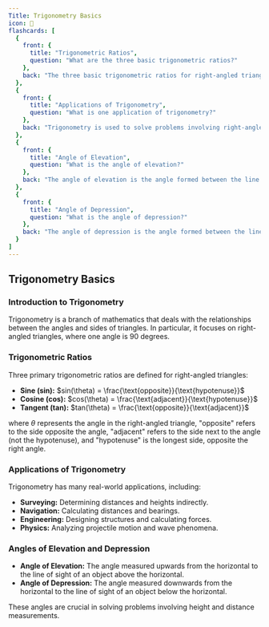 ```yaml
---
Title: Trigonometry Basics
icon: 📐
flashcards: [
  {
    front: {
      title: "Trigonometric Ratios",
      question: "What are the three basic trigonometric ratios?"
    },
    back: "The three basic trigonometric ratios for right-angled triangles are sine (sin), cosine (cos), and tangent (tan)."
  },
  {
    front: {
      title: "Applications of Trigonometry",
      question: "What is one application of trigonometry?"
    },
    back: "Trigonometry is used to solve problems involving right-angled triangles, such as finding the height of a building or the distance across a river."
  },
  {
    front: {
      title: "Angle of Elevation",
      question: "What is the angle of elevation?"
    },
    back: "The angle of elevation is the angle formed between the line of sight to an object above the horizontal plane and the horizontal plane itself."
  },
  {
    front: {
      title: "Angle of Depression",
      question: "What is the angle of depression?"
    },
    back: "The angle of depression is the angle formed between the line of sight to an object below the horizontal plane and the horizontal plane itself."
  }
]
---
```


## Trigonometry Basics

### Introduction to Trigonometry

Trigonometry is a branch of mathematics that deals with the relationships between the angles and sides of triangles.  In particular, it focuses on right-angled triangles, where one angle is 90 degrees.

### Trigonometric Ratios

Three primary trigonometric ratios are defined for right-angled triangles:

*   **Sine (sin):**  $sin(\theta) = \frac{\text{opposite}}{\text{hypotenuse}}$
*   **Cosine (cos):** $cos(\theta) = \frac{\text{adjacent}}{\text{hypotenuse}}$
*   **Tangent (tan):** $tan(\theta) = \frac{\text{opposite}}{\text{adjacent}}$

where $\theta$ represents the angle in the right-angled triangle, "opposite" refers to the side opposite the angle, "adjacent" refers to the side next to the angle (not the hypotenuse), and "hypotenuse" is the longest side, opposite the right angle.


### Applications of Trigonometry

Trigonometry has many real-world applications, including:

*   **Surveying:** Determining distances and heights indirectly.
*   **Navigation:** Calculating distances and bearings.
*   **Engineering:** Designing structures and calculating forces.
*   **Physics:** Analyzing projectile motion and wave phenomena.


### Angles of Elevation and Depression

*   **Angle of Elevation:** The angle measured upwards from the horizontal to the line of sight of an object above the horizontal.
*   **Angle of Depression:** The angle measured downwards from the horizontal to the line of sight of an object below the horizontal.

These angles are crucial in solving problems involving height and distance measurements.
